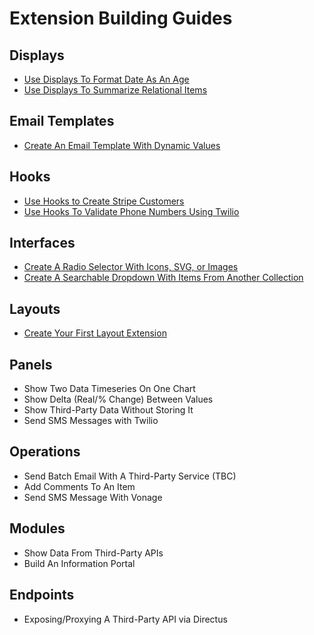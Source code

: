 # Extension Building Guides

## Displays

- [Use Displays To Format Date As An Age](/guides/extensions/displays-date-to-age.html)
- [Use Displays To Summarize Relational Items](/guides/extensions/displays-relational-summaries.html)

## Email Templates

- [Create An Email Template With Dynamic Values](/guides/extensions/email-template.html)

## Hooks 
- [Use Hooks to Create Stripe Customers](/guides/extensions/hooks-add-stripe-customer.html)
- [Use Hooks To Validate Phone Numbers Using Twilio](/guides/extensions/hooks-validate-number-twilio.html)

## Interfaces
- [Create A Radio Selector With Icons, SVG, or Images](/guides/extensions/interfaces-radio-selector-icons.html)
- [Create A Searchable Dropdown With Items From Another Collection](/guides/extensions/interfaces-relational-dropdown.html)

## Layouts
- [Create Your First Layout Extension](/guides/extensions/layouts-getting-started.html)

## Panels

- Show Two Data Timeseries On One Chart
- Show Delta (Real/% Change) Between Values
- Show Third-Party Data Without Storing It
- Send SMS Messages with Twilio

## Operations

- Send Batch Email With A Third-Party Service (TBC)
- Add Comments To An Item
- Send SMS Message With Vonage

## Modules

- Show Data From Third-Party APIs
- Build An Information Portal

## Endpoints

- Exposing/Proxying A Third-Party API via Directus
